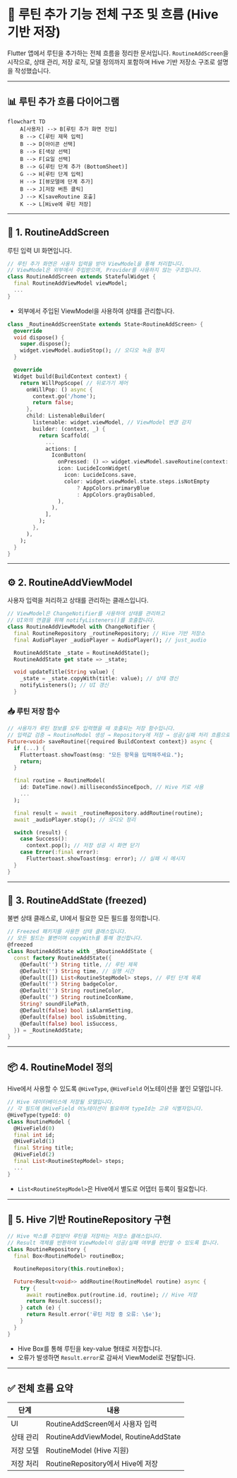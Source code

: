 
# 🧠 루틴 추가 기능 전체 구조 및 흐름 (Hive 기반 저장)

Flutter 앱에서 루틴을 추가하는 전체 흐름을 정리한 문서입니다. `RoutineAddScreen`을 시작으로, 상태 관리, 저장 로직, 모델 정의까지 포함하며 Hive 기반 저장소 구조로 설명을 작성했습니다.

---

## 📊 루틴 추가 흐름 다이어그램

```mermaid
flowchart TD
    A[사용자] --> B[루틴 추가 화면 진입]
    B --> C[루틴 제목 입력]
    B --> D[아이콘 선택]
    B --> E[색상 선택]
    B --> F[요일 선택]
    B --> G[루틴 단계 추가 (BottomSheet)]
    G --> H[루틴 단계 입력]
    H --> I[뷰모델에 단계 추가]
    B --> J[저장 버튼 클릭]
    J --> K[saveRoutine 호출]
    K --> L[Hive에 루틴 저장]
```

---

## 📱 1. RoutineAddScreen

루틴 입력 UI 화면입니다.

```dart
// 루틴 추가 화면은 사용자 입력을 받아 ViewModel을 통해 처리합니다.
// ViewModel은 외부에서 주입받으며, Provider를 사용하지 않는 구조입니다.
class RoutineAddScreen extends StatefulWidget {
  final RoutineAddViewModel viewModel;
  ...
}
```
- 외부에서 주입된 ViewModel을 사용하여 상태를 관리합니다.

```dart
class _RoutineAddScreenState extends State<RoutineAddScreen> {
  @override
  void dispose() {
    super.dispose();
    widget.viewModel.audioStop(); // 오디오 녹음 정지
  }

  @override
  Widget build(BuildContext context) {
    return WillPopScope( // 뒤로가기 제어
      onWillPop: () async {
        context.go('/home');
        return false;
      },
      child: ListenableBuilder(
        listenable: widget.viewModel, // ViewModel 변경 감지
        builder: (context, _) {
          return Scaffold(
            ...
            actions: [
              IconButton(
                onPressed: () => widget.viewModel.saveRoutine(context: context), // 저장 버튼
                icon: LucideIconWidget(
                  icon: LucideIcons.save,
                  color: widget.viewModel.state.steps.isNotEmpty
                      ? AppColors.primaryBlue
                      : AppColors.grayDisabled,
                ),
              ),
            ],
          );
        },
      ),
    );
  }
}
```

---

## ⚙️ 2. RoutineAddViewModel

사용자 입력을 처리하고 상태를 관리하는 클래스입니다.

```dart
// ViewModel은 ChangeNotifier를 사용하여 상태를 관리하고
// UI와의 연결을 위해 notifyListeners()를 호출합니다.
class RoutineAddViewModel with ChangeNotifier {
  final RoutineRepository _routineRepository; // Hive 기반 저장소
  final AudioPlayer _audioPlayer = AudioPlayer(); // just_audio

  RoutineAddState _state = RoutineAddState();
  RoutineAddState get state => _state;

  void updateTitle(String value) {
    _state = _state.copyWith(title: value); // 상태 갱신
    notifyListeners(); // UI 갱신
  }
```

### 📥 루틴 저장 함수

```dart
// 사용자가 루틴 정보를 모두 입력했을 때 호출되는 저장 함수입니다.
// 입력값 검증 → RoutineModel 생성 → Repository에 저장 → 성공/실패 처리 흐름으로 구성됩니다.
Future<void> saveRoutine({required BuildContext context}) async {
  if (...) {
    Fluttertoast.showToast(msg: "모든 항목을 입력해주세요.");
    return;
  }

  final routine = RoutineModel(
    id: DateTime.now().millisecondsSinceEpoch, // Hive 키로 사용
    ...
  );

  final result = await _routineRepository.addRoutine(routine);
  await _audioPlayer.stop(); // 오디오 정리

  switch (result) {
    case Success():
      context.pop(); // 저장 성공 시 화면 닫기
    case Error(:final error):
      Fluttertoast.showToast(msg: error); // 실패 시 메시지
  }
}
```

---

## 🧠 3. RoutineAddState (freezed)

불변 상태 클래스로, UI에서 필요한 모든 필드를 정의합니다.

```dart
// Freezed 패키지를 사용한 상태 클래스입니다.
// 모든 필드는 불변이며 copyWith를 통해 갱신합니다.
@freezed
class RoutineAddState with _$RoutineAddState {
  const factory RoutineAddState({
    @Default('') String title, // 루틴 제목
    @Default('') String time, // 실행 시간
    @Default([]) List<RoutineStepModel> steps, // 루틴 단계 목록
    @Default('') String badgeColor,
    @Default('') String routineColor,
    @Default('') String routineIconName,
    String? soundFilePath,
    @Default(false) bool isAlarmSetting,
    @Default(false) bool isSubmitting,
    @Default(false) bool isSuccess,
  }) = _RoutineAddState;
}
```

---

## 📦 4. RoutineModel 정의

Hive에서 사용할 수 있도록 `@HiveType`, `@HiveField` 어노테이션을 붙인 모델입니다.

```dart
// Hive 데이터베이스에 저장될 모델입니다.
// 각 필드에 @HiveField 어노테이션이 필요하며 typeId는 고유 식별자입니다.
@HiveType(typeId: 0)
class RoutineModel {
  @HiveField(0)
  final int id;
  @HiveField(1)
  final String title;
  @HiveField(2)
  final List<RoutineStepModel> steps;
  ...
}
```

- `List<RoutineStepModel>`은 Hive에서 별도로 어댑터 등록이 필요합니다.

---

## 💾 5. Hive 기반 RoutineRepository 구현

```dart
// Hive 박스를 주입받아 루틴을 저장하는 저장소 클래스입니다.
// Result 객체를 반환하여 ViewModel이 성공/실패 여부를 판단할 수 있도록 합니다.
class RoutineRepository {
  final Box<RoutineModel> routineBox;

  RoutineRepository(this.routineBox);

  Future<Result<void>> addRoutine(RoutineModel routine) async {
    try {
      await routineBox.put(routine.id, routine); // Hive 저장
      return Result.success();
    } catch (e) {
      return Result.error('루틴 저장 중 오류: \$e');
    }
  }
}
```

- Hive Box를 통해 루틴을 key-value 형태로 저장합니다.
- 오류가 발생하면 `Result.error`로 감싸서 ViewModel로 전달합니다.

---

## ✅ 전체 흐름 요약

| 단계 | 내용 |
|------|------|
| UI | RoutineAddScreen에서 사용자 입력 |
| 상태 관리 | RoutineAddViewModel, RoutineAddState |
| 저장 모델 | RoutineModel (Hive 지원) |
| 저장 처리 | RoutineRepository에서 Hive에 저장 |


